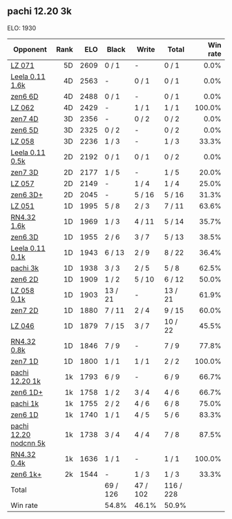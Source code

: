 ## pachi 12.20 3k ##

ELO: 1930

Opponent | Rank | ELO | Black | Write | Total | Win rate
---------|-----:|----:|-------|-------|-------|-------:
[LZ 071](LZ%20071.md) | 5D | 2609 | 0 / 1 | - | 0 / 1 | 0.0%
[Leela 0.11 1.6k](Leela%200.11%201.6k.md) | 4D | 2563 | - | 0 / 1 | 0 / 1 | 0.0%
[zen6 6D](zen6%206D.md) | 4D | 2488 | 0 / 1 | - | 0 / 1 | 0.0%
[LZ 062](LZ%20062.md) | 4D | 2429 | - | 1 / 1 | 1 / 1 | 100.0%
[zen7 4D](zen7%204D.md) | 3D | 2356 | - | 0 / 2 | 0 / 2 | 0.0%
[zen6 5D](zen6%205D.md) | 3D | 2325 | 0 / 2 | - | 0 / 2 | 0.0%
[LZ 058](LZ%20058.md) | 3D | 2236 | 1 / 3 | - | 1 / 3 | 33.3%
[Leela 0.11 0.5k](Leela%200.11%200.5k.md) | 2D | 2192 | 0 / 1 | 0 / 1 | 0 / 2 | 0.0%
[zen7 3D](zen7%203D.md) | 2D | 2177 | 1 / 5 | - | 1 / 5 | 20.0%
[LZ 057](LZ%20057.md) | 2D | 2149 | - | 1 / 4 | 1 / 4 | 25.0%
[zen6 3D+](zen6%203D+.md) | 2D | 2045 | - | 5 / 16 | 5 / 16 | 31.3%
[LZ 051](LZ%20051.md) | 1D | 1995 | 5 / 8 | 2 / 3 | 7 / 11 | 63.6%
[RN4.32 1.6k](RN4.32%201.6k.md) | 1D | 1969 | 1 / 3 | 4 / 11 | 5 / 14 | 35.7%
[zen6 3D](zen6%203D.md) | 1D | 1955 | 2 / 6 | 3 / 7 | 5 / 13 | 38.5%
[Leela 0.11 0.1k](Leela%200.11%200.1k.md) | 1D | 1943 | 6 / 13 | 2 / 9 | 8 / 22 | 36.4%
[pachi 3k](pachi%203k.md) | 1D | 1938 | 3 / 3 | 2 / 5 | 5 / 8 | 62.5%
[zen6 2D](zen6%202D.md) | 1D | 1909 | 1 / 2 | 5 / 10 | 6 / 12 | 50.0%
[LZ 058 0.1k](LZ%20058%200.1k.md) | 1D | 1903 | 13 / 21 | - | 13 / 21 | 61.9%
[zen7 2D](zen7%202D.md) | 1D | 1880 | 7 / 11 | 2 / 4 | 9 / 15 | 60.0%
[LZ 046](LZ%20046.md) | 1D | 1879 | 7 / 15 | 3 / 7 | 10 / 22 | 45.5%
[RN4.32 0.8k](RN4.32%200.8k.md) | 1D | 1846 | 7 / 9 | - | 7 / 9 | 77.8%
[zen7 1D](zen7%201D.md) | 1D | 1800 | 1 / 1 | 1 / 1 | 2 / 2 | 100.0%
[pachi 12.20 1k](pachi%2012.20%201k.md) | 1k | 1793 | 6 / 9 | - | 6 / 9 | 66.7%
[zen6 1D+](zen6%201D+.md) | 1k | 1758 | 1 / 2 | 3 / 4 | 4 / 6 | 66.7%
[pachi 1k](pachi%201k.md) | 1k | 1755 | 2 / 2 | 4 / 6 | 6 / 8 | 75.0%
[zen6 1D](zen6%201D.md) | 1k | 1740 | 1 / 1 | 4 / 5 | 5 / 6 | 83.3%
[pachi 12.20 nodcnn 5k](pachi%2012.20%20nodcnn%205k.md) | 1k | 1738 | 3 / 4 | 4 / 4 | 7 / 8 | 87.5%
[RN4.32 0.4k](RN4.32%200.4k.md) | 1k | 1636 | 1 / 1 | - | 1 / 1 | 100.0%
[zen6 1k+](zen6%201k+.md) | 2k | 1544 | - | 1 / 3 | 1 / 3 | 33.3%
Total | | | 69 / 126 | 47 / 102 | 116 / 228 | 
Win rate| | | 54.8% | 46.1% | 50.9% | 
